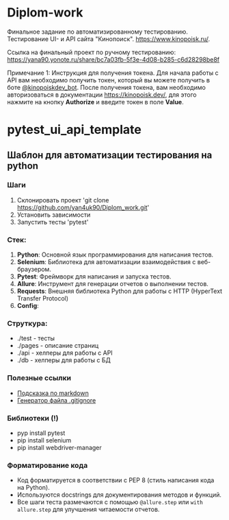 # Diplom-work
Финальное задание по автоматизированному тестированию. Тестирование UI- и API сайта "Кинопоиск". https://www.kinopoisk.ru/.

Ссылка на финальный проект по ручному тестированию: https://yana90.yonote.ru/share/bc7a03fb-5f3e-4d08-b285-c6d28298be8f

Примечание 1: 
Инструкция для получения токена.
Для начала работы с API вам необходимо получить токен, который вы можете получить в боте [@kinopoiskdev_bot](https://t.me/kinopoiskdev_bot).
После получения токена, вам необходимо авторизоваться в документации https://kinopoisk.dev/, для этого нажмите на кнопку **Authorize** и введите токен в поле **Value**.

# pytest_ui_api_template

## Шаблон для автоматизации тестирования на python

### Шаги
1. Склонировать проект 'git clone https://github.com/yan4uk90/Diplom_work.git'
2. Установить зависимости
3. Запустить тесты 'pytest'

### Стек:

1. **Python**: Основной язык программирования для написания тестов.
2. **Selenium**: Библиотека для автоматизации взаимодействия с веб-браузером.
3. **Pytest**: Фреймворк для написания и запуска тестов.
4. **Allure**: Инструмент для генерации отчетов о выполнении тестов.
5. **Requests**: Внешняя библиотека Python для работы с HTTP (HyperText Transfer Protocol)
6. **Config**: 

### Струткура:
- ./test - тесты
- ./pages - описание страниц
- ./api - хелперы для работы с API
- ./db - хелперы для работы с БД

### Полезные ссылки
- [Подсказка по markdown](https://www.markdownguide.org/basic-syntax/)
- [Генератор файла .gitignore](https://www.toptal.com/developers/gitignore)

### Библиотеки (!)
- pyp install pytest
- pip install selenium
- pip install webdriver-manager

### Форматирование кода

- Код форматируется в соответствии с PEP 8 (стиль написания кода на Python).
- Используются docstrings для документирования методов и функций.
- Все шаги теста размечаются с помощью `@allure.step` или `with allure.step` для улучшения читаемости отчетов.



